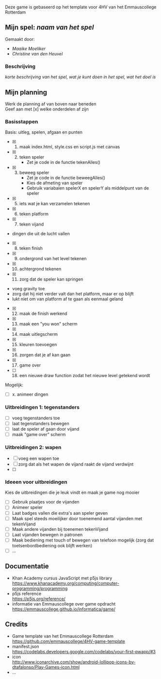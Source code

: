 Deze game is gebaseerd op het template voor 4HV van het Emmauscollege Rotterdam

## Mijn spel: *naam van het spel*
Gemaakt door:
- *Maaike Moeliker*
- *Christine van den Heuvel*

### Beschrijving
*korte beschrijving van het spel, wat je kunt doen in het spel, wat het doel is*

## Mijn planning
Werk de planning af van boven naar beneden<br>
Geef aan met [x] welke onderdelen af zijn

### Basisstappen
Basis: uitleg, spelen, afgaan en punten
- [x] 1. maak index.html, style.css en script.js met canvas
- [x] 2. teken speler
        - Zet je code in de functie tekenAlles()
- [x] 3. beweeg speler
        - Zet je code in de functie beweegAlles()
        - Kies de afmeting van speler
        - Gebruik variabalen spelerX en spelerY als middelpunt van de speler
- [x] 5. iets wat je kan verzamelen tekenen
- [x] 6. teken platform
- [x] 7. teken vijand
- dingen die uit de lucht vallen
- [x] 8. teken finish
- [x] 9. ondergrond van het level tekenen
- [x] 10. achtergrond tekenen
- [x] 11. zorg dat de speler kan springen
- voeg gravity toe 
- zorg dat hij niet verder valt dan het platform, maar er op blijft
- lukt niet om van platform af te gaan als eenmaal geland
- [x] 12. maak de finish werkend
- [x] 13. maak een "you won" scherm
- [x] 14. maak uitlegscherm
- [x] 15. kleuren toevoegen
- [x] 16. zorgen dat je af kan gaan
- [x] 17. game over
- [ ] 18. een nieuwe draw function zodat het nieuwe level getekend wordt

Mogelijk:

- [ ] x. animeer dingen

### Uitbreidingen 1: tegenstanders
- [ ] voeg tegenstanders toe
- [ ] laat tegenstanders bewegen
- [ ] laat de speler af gaan door vijand
- [ ] maak "game over" scherm

### Uitbreidingen 2: wapen
- [ ] voeg een wapen toe
- [ ] zorg dat als het wapen de vijand raakt de vijand verdwijnt
- [ ] 

### Ideeen voor uitbreidingen
Kies de uitbreidingen die je leuk vindt en maak je game nog mooier
- [ ] Gebruik plaatjes voor de vijanden
- [ ] Animeer speler
- [ ] Laat badges vallen die extra's aan speler geven
- [ ] Maak spel steeds moeilijker door toenemend aantal vijanden met tekenVijand
- [ ] Maak andere vijanden bij toenemen tekenVijand
- [ ] Laat vijanden bewegen in patronen
- [ ] Maak bediening met touch of bewegen van telefoon mogelijk (zorg dat toetsenbordbediening ook blijft werken)
- [ ] ...

## Documentatie
- Khan Academy cursus JavaScript met p5js library <br>
https://www.khanacademy.org/computing/computer-programming/programming
- p5js reference <br>
https://p5js.org/reference/
- informatie van Emmauscollege over game opdracht <br>
https://emmauscollege.github.io/informatica/game/

## Credits
- Game template van het Emmauscollege Rotterdam <br>
        https://github.com/emmauscollege/4HV-game-template
- manifest.json <br>
        https://codelabs.developers.google.com/codelabs/your-first-pwapp/#3
- icon <br>
        http://www.iconarchive.com/show/android-lollipop-icons-by-dtafalonso/Play-Games-icon.html
- ...
